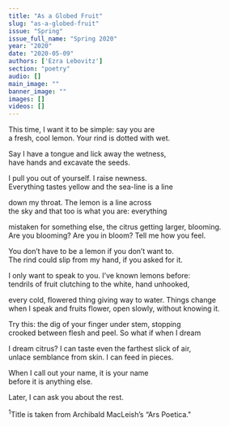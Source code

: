 ```yaml
---
title: "As a Globed Fruit"
slug: "as-a-globed-fruit"
issue: "Spring"
issue_full_name: "Spring 2020"
year: "2020"
date: "2020-05-09"
authors: ['Ezra Lebovitz']
section: "poetry"
audio: []
main_image: ""
banner_image: ""
images: []
videos: []
---
```



This time, I want it to be simple: say you are  
a fresh, cool lemon. Your rind is dotted with wet.  

Say I have a tongue and lick away the wetness,  
have hands and excavate the seeds.  

I pull you out of yourself. I raise newness.  
Everything tastes yellow and the sea-line is a line  

down my throat. The lemon is a line across  
the sky and that too is what you are: everything  

mistaken for something else, the citrus getting larger, blooming.  
Are you blooming? Are you in bloom? Tell me how you feel.  

You don’t have to be a lemon if you don’t want to.  
The rind could slip from my hand, if you asked for it.  

I only want to speak to you. I’ve known lemons before:  
tendrils of fruit clutching to the white, hand unhooked,  

every cold, flowered thing giving way to water. Things change  
when I speak and fruits flower, open slowly, without knowing it.  

Try this: the dig of your finger under stem, stopping  
crooked between flesh and peel. So what if when I dream  

I dream citrus? I can taste even the farthest slick of air,  
unlace semblance from skin. I can feed in pieces.  

When I call out your name, it is your name  
before it is anything else.  

Later, I can ask you about the rest.  




<sup>1</sup>Title is taken from Archibald MacLeish’s “Ars Poetica."
